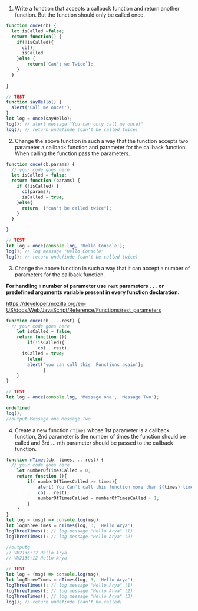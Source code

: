 1. Write a function that accepts a callback function and return another function. But the function should only be called once.

```js
function once(cb) {
  let isCalled =false;
  return function() {
    if(!isCalled){
      cb();
      isCalled
    }else {
        return(`Can't we Twice`);
    }  
  }
  
}

// TEST
function sayHello() {
  alert('Call me once!');
}
let log = once(sayHello);
log(); // alert message "You can only call me once!"
log(); // return undefinde (can't be called twice)
```

2. Change the above function in such a way that the function accepts two parameter a callback function and parameter for the callback function. When calling the function pass the parameters.

```js
function once(cb,params) {
  // your code goes here
  let isCalled = false;
  return function (params) {
    if (!isCalled) {
      cb(params);
      isCalled = true;
    }else{
      return  ("can't be called twice");
    }
  }

}

// TEST
let log = once(console.log, 'Hello Console');
log(); // log message "Hello Console"
log(); // return undefinde (can't be called twice)
```

3. Change the above function in such a way that it can accept `n` number of parameters for the callback function.

**For handling `n` number of parameter use `rest` parameters `...` or predefined arguments variable present in every function declaration.**

https://developer.mozilla.org/en-US/docs/Web/JavaScript/Reference/Functions/rest_parameters

```js
function once(cb ,...rest) {
  // your code goes here
    let isCalled = false;
    return function (){
        if(!isCalled){
            cb(...rest);
      isCalled = true;
        }else{
        alert('you can call this  Functions again');
              }
    }
}

// TEST
let log = once(console.log, 'Message one', 'Message Two');

undefined
log();
//output Message one Message Two
```

4. Create a new function `nTimes` whose 1st parameter is a callback function, 2nd parameter is the number of times the function should be called and 3rd ... nth parameter should be passed to the callback function.

```js
function nTimes(cb, times, ...rest) {
  // your code goes here
    let numberOfTimesCalled = 0;
    return function (){
        if( numberOfTimesCalled >= times){
            alert(`You Can't call this function more than ${times} times!`)} else{
            cb(...rest);
            numberOfTimesCalled = numberOfTimesCalled + 1;
        }
    }
}
let log = (msg) => console.log(msg);
let logThreeTimes = nTimes(log, 3, 'Hello Arya');
logThreeTimes(); // log message "Hello Arya" (1)
logThreeTimes(); // log message "Hello Arya" (2)

//outputg
// VM2136:12 Hello Arya
// VM2136:12 Hello Arya

// TEST
let log = (msg) => console.log(msg);
let logThreeTimes = nTimes(log, 3, 'Hello Arya');
logThreeTimes(); // log message "Hello Arya" (1)
logThreeTimes(); // log message "Hello Arya" (2)
logThreeTimes(); // log message "Hello Arya" (3)
log(); // return undefinde (can't be called)
```
